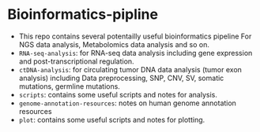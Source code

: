 # Bioinformatics-pipline
- This repo contains several potentailly useful bioinformatics pipeline For NGS data analysis, Metabolomics data analysis and so on.
- `RNA-seq-analysis`: for RNA-seq data analysis including gene expression and post-transcriptional regulation.
- `ctDNA-analysis`: for circulating tumor DNA data analysis (tumor exon analysis) including Data preprocessing, SNP, CNV, SV, somatic mutations, germline mutations.
- `scripts`: contains some useful scripts and notes for analysis.
- `genome-annotation-resources`: notes on human genome annotation resources
- `plot`: contains some useful scripts and notes for plotting.